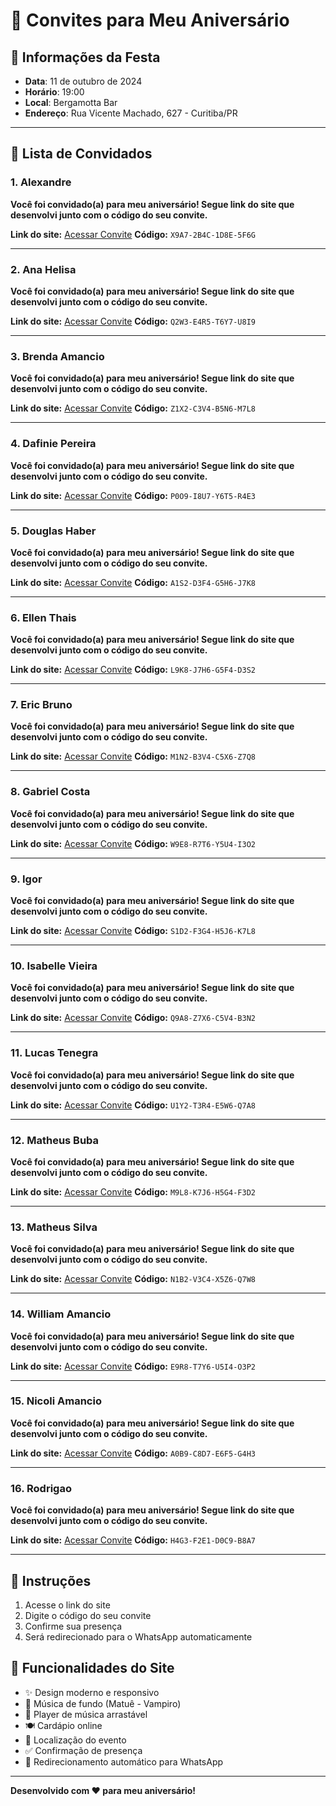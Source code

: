 # 🎉 Convites para Meu Aniversário

## 📅 Informações da Festa
- **Data**: 11 de outubro de 2024
- **Horário**: 19:00
- **Local**: Bergamotta Bar
- **Endereço**: Rua Vicente Machado, 627 - Curitiba/PR

---

## 👥 Lista de Convidados

### 1. Alexandre
**Você foi convidado(a) para meu aniversário! Segue link do site que desenvolvi junto com o código do seu convite.**

**Link do site:** [Acessar Convite](https://seu-site.com)
**Código:** `X9A7-2B4C-1D8E-5F6G`

---

### 2. Ana Helisa
**Você foi convidado(a) para meu aniversário! Segue link do site que desenvolvi junto com o código do seu convite.**

**Link do site:** [Acessar Convite](https://seu-site.com)
**Código:** `Q2W3-E4R5-T6Y7-U8I9`

---

### 3. Brenda Amancio
**Você foi convidado(a) para meu aniversário! Segue link do site que desenvolvi junto com o código do seu convite.**

**Link do site:** [Acessar Convite](https://seu-site.com)
**Código:** `Z1X2-C3V4-B5N6-M7L8`

---

### 4. Dafinie Pereira
**Você foi convidado(a) para meu aniversário! Segue link do site que desenvolvi junto com o código do seu convite.**

**Link do site:** [Acessar Convite](https://seu-site.com)
**Código:** `P0O9-I8U7-Y6T5-R4E3`

---

### 5. Douglas Haber
**Você foi convidado(a) para meu aniversário! Segue link do site que desenvolvi junto com o código do seu convite.**

**Link do site:** [Acessar Convite](https://seu-site.com)
**Código:** `A1S2-D3F4-G5H6-J7K8`

---

### 6. Ellen Thais
**Você foi convidado(a) para meu aniversário! Segue link do site que desenvolvi junto com o código do seu convite.**

**Link do site:** [Acessar Convite](https://seu-site.com)
**Código:** `L9K8-J7H6-G5F4-D3S2`

---

### 7. Eric Bruno
**Você foi convidado(a) para meu aniversário! Segue link do site que desenvolvi junto com o código do seu convite.**

**Link do site:** [Acessar Convite](https://seu-site.com)
**Código:** `M1N2-B3V4-C5X6-Z7Q8`

---

### 8. Gabriel Costa
**Você foi convidado(a) para meu aniversário! Segue link do site que desenvolvi junto com o código do seu convite.**

**Link do site:** [Acessar Convite](https://seu-site.com)
**Código:** `W9E8-R7T6-Y5U4-I3O2`

---

### 9. Igor
**Você foi convidado(a) para meu aniversário! Segue link do site que desenvolvi junto com o código do seu convite.**

**Link do site:** [Acessar Convite](https://seu-site.com)
**Código:** `S1D2-F3G4-H5J6-K7L8`

---

### 10. Isabelle Vieira
**Você foi convidado(a) para meu aniversário! Segue link do site que desenvolvi junto com o código do seu convite.**

**Link do site:** [Acessar Convite](https://seu-site.com)
**Código:** `Q9A8-Z7X6-C5V4-B3N2`

---

### 11. Lucas Tenegra
**Você foi convidado(a) para meu aniversário! Segue link do site que desenvolvi junto com o código do seu convite.**

**Link do site:** [Acessar Convite](https://seu-site.com)
**Código:** `U1Y2-T3R4-E5W6-Q7A8`

---

### 12. Matheus Buba
**Você foi convidado(a) para meu aniversário! Segue link do site que desenvolvi junto com o código do seu convite.**

**Link do site:** [Acessar Convite](https://seu-site.com)
**Código:** `M9L8-K7J6-H5G4-F3D2`

---

### 13. Matheus Silva
**Você foi convidado(a) para meu aniversário! Segue link do site que desenvolvi junto com o código do seu convite.**

**Link do site:** [Acessar Convite](https://seu-site.com)
**Código:** `N1B2-V3C4-X5Z6-Q7W8`

---

### 14. William Amancio
**Você foi convidado(a) para meu aniversário! Segue link do site que desenvolvi junto com o código do seu convite.**

**Link do site:** [Acessar Convite](https://seu-site.com)
**Código:** `E9R8-T7Y6-U5I4-O3P2`

---

### 15. Nicoli Amancio
**Você foi convidado(a) para meu aniversário! Segue link do site que desenvolvi junto com o código do seu convite.**

**Link do site:** [Acessar Convite](https://seu-site.com)
**Código:** `A0B9-C8D7-E6F5-G4H3`

---

### 16. Rodrigao
**Você foi convidado(a) para meu aniversário! Segue link do site que desenvolvi junto com o código do seu convite.**

**Link do site:** [Acessar Convite](https://seu-site.com)
**Código:** `H4G3-F2E1-D0C9-B8A7`

---

## 📱 Instruções
1. Acesse o link do site
2. Digite o código do seu convite
3. Confirme sua presença
4. Será redirecionado para o WhatsApp automaticamente

## 🎵 Funcionalidades do Site
- ✨ Design moderno e responsivo
- 🎵 Música de fundo (Matuê - Vampiro)
- 📱 Player de música arrastável
- 🍽️ Cardápio online
- 📍 Localização do evento
- ✅ Confirmação de presença
- 💬 Redirecionamento automático para WhatsApp

---

**Desenvolvido com ❤️ para meu aniversário!**
